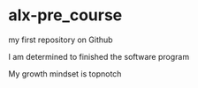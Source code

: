 # alx-pre_course
my first repository on Github

I am determined to finished the software program

My growth mindset is topnotch
